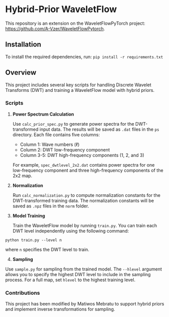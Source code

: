 # Hybrid-Prior WaveletFlow

This repository is an extension on the WaveletFlowPyTorch project: https://github.com/A-Vzer/WaveletFlowPytorch.

## Installation

To install the required dependencies, run: `pip install -r requirements.txt`


## Overview

This project includes several key scripts for handling Discrete Wavelet Transforms (DWT) and training a WaveletFlow model with hybrid priors.

### Scripts

1. **Power Spectrum Calculation**

   Use `calc_prior_spec.py` to generate power spectra for the DWT-transformed input data. The results will be saved as `.dat` files in the `ps` directory. Each file contains five columns:

   - Column 1: Wave numbers (ℓ)
   - Column 2: DWT low-frequency component
   - Column 3-5: DWT high-frequency components (1, 2, and 3)

   For example, `spec_dwtlevel_2x2.dat` contains power spectra for one low-frequency component and three high-frequency components of the 2x2 map.

2. **Normalization**

   Run `calc_normalization.py` to compute normalization constants for the DWT-transformed training data. The normalization constants will be saved as `.npz` files in the `norm` folder.

3. **Model Training**

   Train the WaveletFlow model by running `train.py`. You can train each DWT level independently using the following command:

`python train.py --level n`

where `n` specifies the DWT level to train.

4. **Sampling**

Use `sample.py` for sampling from the trained model. The `--hlevel` argument allows you to specify the highest DWT level to include in the sampling process. For a full map, set `hlevel` to the highest training level.

### Contributions

This project has been modified by Matiwos Mebratu to support hybrid priors and implement inverse transformations for sampling.


